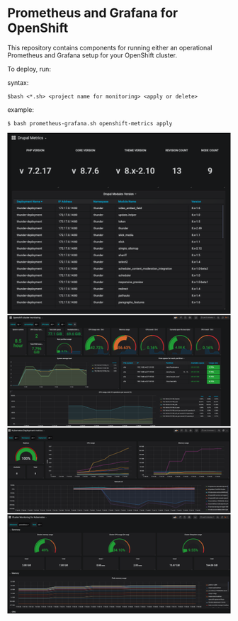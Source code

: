 # Prometheus and Grafana for OpenShift

This repository contains components for running either an operational Prometheus and Grafana setup for your OpenShift cluster. 

To deploy, run:

syntax:
```
$bash <*.sh> <project name for monitoring> <apply or delete> 
```
example:
```
$ bash prometheus-grafana.sh openshift-metrics apply
```
![alt text](https://github.com/ros-kamach/openshift_monitoring/raw/master/4.png)
![alt text](https://github.com/ros-kamach/openshift_monitoring/raw/master/3.png)
![alt text](https://github.com/ros-kamach/openshift_monitoring/raw/master/2.png)
![alt text](https://github.com/ros-kamach/openshift_monitoring/raw/master/1.png)
